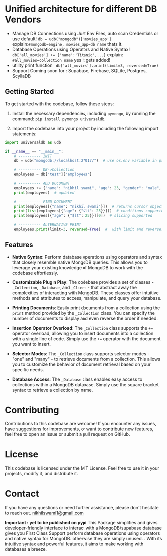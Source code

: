 # Unified architecture for different DB Vendors 

- Manage DB Connections using Just Env Files, auto scan Credentials or use default! `db = udb("mongodb")['movies_app']` explain:` #mongodb=engine, movies_app=db name ` thats it. 
- Database Operations using Operators and Native Syntax! `db['all_movies'] += {'name':'Titanic',...}` explain:` #all_movies=collection name` yes it gets added!
- utility print function ` db['all_movies'].print(limit=3, reversed=True)`
- Support Coming soon for : Supabase, Firebase, SQLite, Postgres, ScyllaDB


## Getting Started

To get started with the codebase, follow these steps:

1. Install the necessary dependencies, including `pymongo`, by running the command: `pip install pymongo universaldb`.

2. Import the codebase into your project by including the following import statements:

```python
import universaldb as udb

if __name__ == "__main__":
    # ---------- INIT
    db = udb("mongodb://localhost:27017/")  # use os.env variable in production!

    # ---------- DB->Collection
    employees = db["test"]['employees']

    # ---------- ADD DOCUMENT
    employees += {"name": "nikhil swami", "age": 23, "gender": "male", "salary": 10}
    print(employees)  # updated

    # ---------- FIND DOCUMENT
    print(employees[{"name": "nikhil swami"}])  # returns cursor object which is a generator, can convert to list
    print(list(employees[{"age": {"$lt": 25}}]))  # conditions supported just pass dict
    print(employees[{"age": {"$lt": 25}}][0])  # slicing supported

    # ---------- ALTERNATIVE PRINT
    employees.print(limit=3, reversed=True)  #  with limit and reverse, new line per doc

```
## Features

-   **Native Syntax**: Perform database operations using operators and syntax that closely resemble native MongoDB queries. This allows you to leverage your existing knowledge of
    MongoDB to work with the codebase effortlessly.

-   **Customizable Plug n Play**: The codebase provides a set of classes - `_Collection`, `_Database`, and `_Client` - that abstract away the complexities of interacting with MongoDB.
    These classes offer intuitive methods and attributes to access, manipulate, and query your database.

-   **Printing Documents**: Easily print documents from a collection using the `print` method provided by the `_Collection` class. You can specify the number of documents to
    display and even reverse the order if needed.

-   **Insertion Operator Overload**: The `_Collection` class supports the `+=` operator overload, allowing you to insert documents into a collection with a single line of code.
    Simply use the `+=` operator with the document you want to insert.

-   **Selector Modes**: The `_Collection` class supports selector modes - "one" and "many" - to retrieve documents from a collection. This allows you to customize the behavior of
    document retrieval based on your specific needs.

-   **Database Access**: The `_Database` class enables easy access to collections within a MongoDB database. Simply use the square bracket syntax to retrieve a collection by name.



# Contributing

Contributions to this codebase are welcome! If you encounter any issues, have suggestions for improvements, or want to contribute new features, feel free to open an issue or submit
a pull request on GitHub.

# License

This codebase is licensed under the MIT License. Feel free to use it in your projects, modify it, and distribute it.

# Contact

If you have any questions or need further assistance, please don't hesitate to reach out. nikhilswami1@gmail.com

**Important : yet to be published on pypi**
This Package  simplifies and gives developer-friendly interface to interact with a MongoDB/supabase database gives you First Class Support perform database operations using operators and native syntax for MongoDB. otherwise they are simply unused. . With its intuitive syntax and powerful features, it aims to make working with databases a breeze. 
